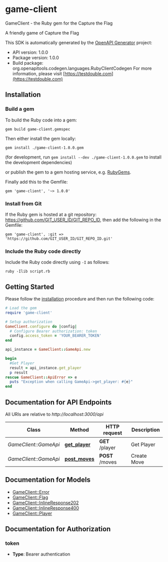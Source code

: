 # game-client

GameClient - the Ruby gem for the Capture the Flag

A friendly game of Capture the Flag

This SDK is automatically generated by the [OpenAPI Generator](https://openapi-generator.tech) project:

- API version: 1.0.0
- Package version: 1.0.0
- Build package: org.openapitools.codegen.languages.RubyClientCodegen
For more information, please visit [https://testdouble.com](https://testdouble.com)

## Installation

### Build a gem

To build the Ruby code into a gem:

```shell
gem build game-client.gemspec
```

Then either install the gem locally:

```shell
gem install ./game-client-1.0.0.gem
```

(for development, run `gem install --dev ./game-client-1.0.0.gem` to install the development dependencies)

or publish the gem to a gem hosting service, e.g. [RubyGems](https://rubygems.org/).

Finally add this to the Gemfile:

    gem 'game-client', '~> 1.0.0'

### Install from Git

If the Ruby gem is hosted at a git repository: https://github.com/GIT_USER_ID/GIT_REPO_ID, then add the following in the Gemfile:

    gem 'game-client', :git => 'https://github.com/GIT_USER_ID/GIT_REPO_ID.git'

### Include the Ruby code directly

Include the Ruby code directly using `-I` as follows:

```shell
ruby -Ilib script.rb
```

## Getting Started

Please follow the [installation](#installation) procedure and then run the following code:

```ruby
# Load the gem
require 'game-client'

# Setup authorization
GameClient.configure do |config|
  # Configure Bearer authorization: token
  config.access_token = 'YOUR_BEARER_TOKEN'
end

api_instance = GameClient::GameApi.new

begin
  #Get Player
  result = api_instance.get_player
  p result
rescue GameClient::ApiError => e
  puts "Exception when calling GameApi->get_player: #{e}"
end

```

## Documentation for API Endpoints

All URIs are relative to *http://localhost:3000/api*

Class | Method | HTTP request | Description
------------ | ------------- | ------------- | -------------
*GameClient::GameApi* | [**get_player**](docs/GameApi.md#get_player) | **GET** /player | Get Player
*GameClient::GameApi* | [**post_moves**](docs/GameApi.md#post_moves) | **POST** /moves | Create Move


## Documentation for Models

 - [GameClient::Error](docs/Error.md)
 - [GameClient::Flag](docs/Flag.md)
 - [GameClient::InlineResponse202](docs/InlineResponse202.md)
 - [GameClient::InlineResponse400](docs/InlineResponse400.md)
 - [GameClient::Player](docs/Player.md)


## Documentation for Authorization


### token

- **Type**: Bearer authentication

